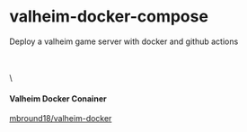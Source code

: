 # valheim-docker-compose
Deploy a valheim game server with docker and github actions

\
\
\

#### Valheim Docker Conainer
[mbround18/valheim-docker](https://github.com/mbround18/valheim-docker)


